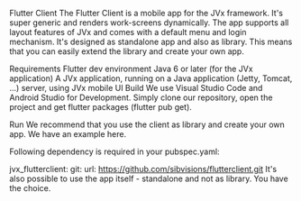 Flutter Client
The Flutter Client is a mobile app for the JVx framework. It's super generic and renders work-screens dynamically. The app supports all layout features of JVx and comes with a default menu and login mechanism. It's designed as standalone app and also as library. This means that you can easily extend the library and create your own app.

Requirements
Flutter dev environment
Java 6 or later (for the JVx application)
A JVx application, running on a Java application (Jetty, Tomcat, ...) server, using JVx mobile UI
Build
We use Visual Studio Code and Android Studio for Development. Simply clone our repository, open the project and get flutter packages (flutter pub get).

Run
We recommend that you use the client as library and create your own app. We have an example here.

Following dependency is required in your pubspec.yaml:

jvx_flutterclient:
    git:
    url: https://github.com/sibvisions/flutterclient.git
It's also possible to use the app itself - standalone and not as library. You have the choice.